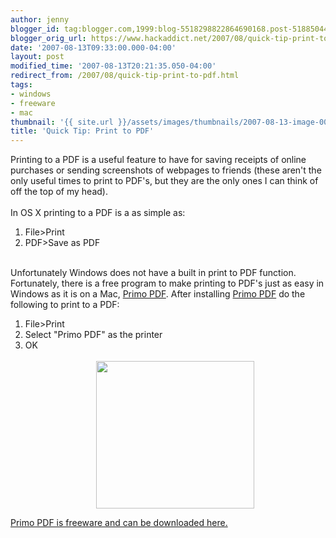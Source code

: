 ```yaml
---
author: jenny
blogger_id: tag:blogger.com,1999:blog-5518298822864690168.post-5188504434050023093
blogger_orig_url: https://www.hackaddict.net/2007/08/quick-tip-print-to-pdf.html
date: '2007-08-13T09:33:00.000-04:00'
layout: post
modified_time: '2007-08-13T20:21:35.050-04:00'
redirect_from: /2007/08/quick-tip-print-to-pdf.html
tags:
- windows
- freeware
- mac
thumbnail: '{{ site.url }}/assets/images/thumbnails/2007-08-13-image-0000.jpg'
title: 'Quick Tip: Print to PDF'
---
```


Printing to a PDF is a useful feature to have for saving receipts of online purchases or sending screenshots of webpages to friends (these aren't the only useful times to print to PDF's, but they are the only ones I can think of off the top of my head).<br /><br />In OS X printing to a PDF is a as simple as:<br /><ol><li>File>Print</li><li>PDF>Save as PDF<br /><br /><a onblur="try {parent.deselectBloggerImageGracefully();} catch(e) {}" href="http://bp0.blogger.com/_Gj3xvk4ycVs/RsBjF-gnQMI/AAAAAAAAARA/BLIroYriGZ0/s1600-h/pdf.jpg"><img style="margin: 0px auto 10px; display: block; text-align: center; cursor: pointer;" src="http://bp0.blogger.com/_Gj3xvk4ycVs/RsBjF-gnQMI/AAAAAAAAARA/BLIroYriGZ0/s320/pdf.jpg" alt="" id="BLOGGER_PHOTO_ID_5098183732513685698" border="0" /></a></li></ol>Unfortunately Windows does not have a built in print to PDF function. Fortunately, there is a free program to make printing to PDF's just as easy in Windows as it is on a Mac, <a href="http://www.primopdf.com/">Primo PDF</a>.  After installing <a href="http://www.primopdf.com/">Primo PDF</a> do the following to print to a PDF:<br /><ol><li>File>Print</li><li>Select "Primo PDF" as the printer</li><li>OK<br /><br /><a onblur="try {parent.deselectBloggerImageGracefully();} catch(e) {}" href="http://bp0.blogger.com/_Gj3xvk4ycVs/RsBh2-gnQLI/AAAAAAAAAQ4/DaPdnYdqYb0/s1600-h/Untitled-1.jpg"><img style="margin: 0px auto 10px; display: block; text-align: center; cursor: pointer; width: 253px; height: 236px;" src="http://bp0.blogger.com/_Gj3xvk4ycVs/RsBh2-gnQLI/AAAAAAAAAQ4/DaPdnYdqYb0/s320/Untitled-1.jpg" alt="" id="BLOGGER_PHOTO_ID_5098182375304020146" border="0" /></a></li></ol><a href="http://www.download.com/3000-10743_4-10660924.html">Primo PDF is freeware and can be downloaded here.</a>